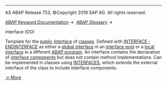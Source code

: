   

* * *

AS ABAP Release 753, ©Copyright 2019 SAP AG. All rights reserved.

[ABAP Keyword Documentation](javascript:call_link\('abenabap.htm'\)) →  [ABAP Glossary](javascript:call_link\('abenabap_glossary.htm'\)) → 

interface (OO)

Template for the [public](javascript:call_link\('abenpublic_glosry.htm'\) "Glossary Entry") [interface](javascript:call_link\('abeninterface_glosry.htm'\) "Glossary Entry") of [classes](javascript:call_link\('abenclass_glosry.htm'\) "Glossary Entry"). Defined with [INTERFACE - ENDINTERFACE](javascript:call_link\('abapinterface.htm'\)) as either a [global interface](javascript:call_link\('abenglobal_interface_glosry.htm'\) "Glossary Entry") in an [interface pool](javascript:call_link\('abeninterface_pool_glosry.htm'\) "Glossary Entry") or a [local interface](javascript:call_link\('abenlocal_interface_glosry.htm'\) "Glossary Entry") in a different [ABAP program](javascript:call_link\('abenabap_program_glosry.htm'\) "Glossary Entry"). An interface contains the declaration of [interface components](javascript:call_link\('abeninterface_component_glosry.htm'\) "Glossary Entry") but does not contain method implementations. Can be implemented in classes using [INTERFACES](javascript:call_link\('abapinterfaces.htm'\)), which extends the external interface of the class to include interface components.

[→ More](javascript:call_link\('abeninterfac.htm'\))